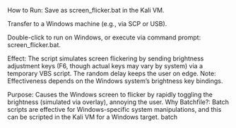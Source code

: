How to Run:
Save as screen_flicker.bat in the Kali VM.

Transfer to a Windows machine (e.g., via SCP or USB).

Double-click to run on Windows, or execute via command prompt: screen_flicker.bat.

Effect: The script simulates screen flickering by sending brightness adjustment keys (F6, though actual keys may vary by system) via a temporary VBS script. The random delay keeps the user on edge. Note: Effectiveness depends on the Windows system’s brightness key bindings.

Purpose: Causes the Windows screen to flicker by rapidly toggling the brightness (simulated via overlay), annoying the user.
Why Batchfile?: Batch scripts are effective for Windows-specific system manipulations, and this can be scripted in the Kali VM for a Windows target.
batch

